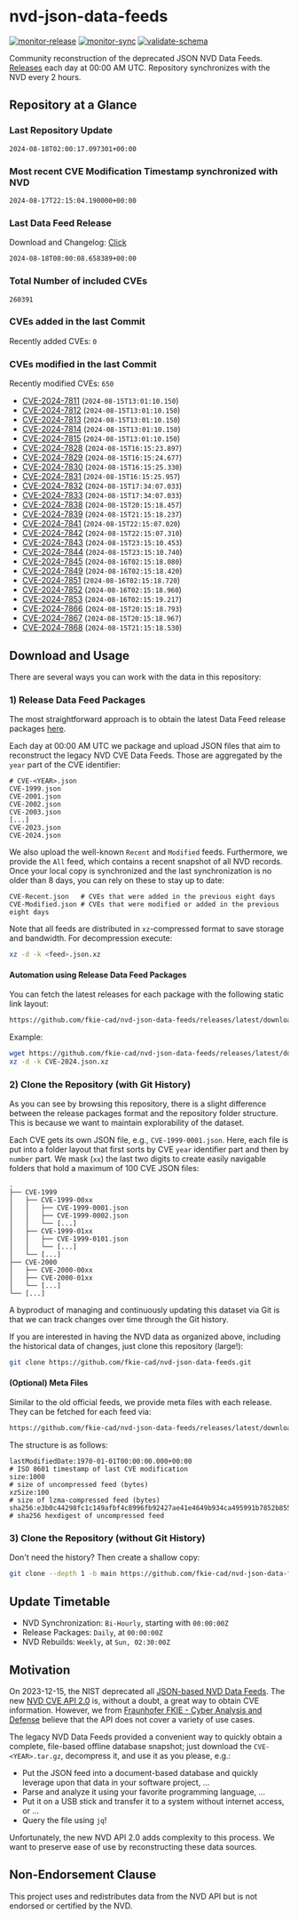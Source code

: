 # nvd-json-data-feeds

[![monitor-release](https://github.com/fkie-cad/nvd-json-data-feeds/actions/workflows/monitor_release.yml/badge.svg)](https://github.com/fkie-cad/nvd-json-data-feeds/actions/workflows/monitor_release.yml)
[![monitor-sync](https://github.com/fkie-cad/nvd-json-data-feeds/actions/workflows/monitor_sync.yml/badge.svg)](https://github.com/fkie-cad/nvd-json-data-feeds/actions/workflows/monitor_sync.yml)
[![validate-schema](https://github.com/fkie-cad/nvd-json-data-feeds/actions/workflows/validate_schema.yml/badge.svg)](https://github.com/fkie-cad/nvd-json-data-feeds/actions/workflows/validate_schema.yml)

Community reconstruction of the deprecated JSON NVD Data Feeds.
[Releases](https://github.com/fkie-cad/nvd-json-data-feeds/releases/latest) each day at 00:00 AM UTC.
Repository synchronizes with the NVD every 2 hours.

## Repository at a Glance

### Last Repository Update

```plain
2024-08-18T02:00:17.097301+00:00
```

### Most recent CVE Modification Timestamp synchronized with NVD

```plain
2024-08-17T22:15:04.190000+00:00
```

### Last Data Feed Release

Download and Changelog: [Click](https://github.com/fkie-cad/nvd-json-data-feeds/releases/latest)

```plain
2024-08-18T00:00:08.658389+00:00
```

### Total Number of included CVEs

```plain
260391
```

### CVEs added in the last Commit

Recently added CVEs: `0`



### CVEs modified in the last Commit

Recently modified CVEs: `650`

- [CVE-2024-7811](CVE-2024/CVE-2024-78xx/CVE-2024-7811.json) (`2024-08-15T13:01:10.150`)
- [CVE-2024-7812](CVE-2024/CVE-2024-78xx/CVE-2024-7812.json) (`2024-08-15T13:01:10.150`)
- [CVE-2024-7813](CVE-2024/CVE-2024-78xx/CVE-2024-7813.json) (`2024-08-15T13:01:10.150`)
- [CVE-2024-7814](CVE-2024/CVE-2024-78xx/CVE-2024-7814.json) (`2024-08-15T13:01:10.150`)
- [CVE-2024-7815](CVE-2024/CVE-2024-78xx/CVE-2024-7815.json) (`2024-08-15T13:01:10.150`)
- [CVE-2024-7828](CVE-2024/CVE-2024-78xx/CVE-2024-7828.json) (`2024-08-15T16:15:23.897`)
- [CVE-2024-7829](CVE-2024/CVE-2024-78xx/CVE-2024-7829.json) (`2024-08-15T16:15:24.677`)
- [CVE-2024-7830](CVE-2024/CVE-2024-78xx/CVE-2024-7830.json) (`2024-08-15T16:15:25.330`)
- [CVE-2024-7831](CVE-2024/CVE-2024-78xx/CVE-2024-7831.json) (`2024-08-15T16:15:25.957`)
- [CVE-2024-7832](CVE-2024/CVE-2024-78xx/CVE-2024-7832.json) (`2024-08-15T17:34:07.033`)
- [CVE-2024-7833](CVE-2024/CVE-2024-78xx/CVE-2024-7833.json) (`2024-08-15T17:34:07.033`)
- [CVE-2024-7838](CVE-2024/CVE-2024-78xx/CVE-2024-7838.json) (`2024-08-15T20:15:18.457`)
- [CVE-2024-7839](CVE-2024/CVE-2024-78xx/CVE-2024-7839.json) (`2024-08-15T21:15:18.237`)
- [CVE-2024-7841](CVE-2024/CVE-2024-78xx/CVE-2024-7841.json) (`2024-08-15T22:15:07.020`)
- [CVE-2024-7842](CVE-2024/CVE-2024-78xx/CVE-2024-7842.json) (`2024-08-15T22:15:07.310`)
- [CVE-2024-7843](CVE-2024/CVE-2024-78xx/CVE-2024-7843.json) (`2024-08-15T23:15:10.453`)
- [CVE-2024-7844](CVE-2024/CVE-2024-78xx/CVE-2024-7844.json) (`2024-08-15T23:15:10.740`)
- [CVE-2024-7845](CVE-2024/CVE-2024-78xx/CVE-2024-7845.json) (`2024-08-16T02:15:18.080`)
- [CVE-2024-7849](CVE-2024/CVE-2024-78xx/CVE-2024-7849.json) (`2024-08-16T02:15:18.420`)
- [CVE-2024-7851](CVE-2024/CVE-2024-78xx/CVE-2024-7851.json) (`2024-08-16T02:15:18.720`)
- [CVE-2024-7852](CVE-2024/CVE-2024-78xx/CVE-2024-7852.json) (`2024-08-16T02:15:18.960`)
- [CVE-2024-7853](CVE-2024/CVE-2024-78xx/CVE-2024-7853.json) (`2024-08-16T02:15:19.217`)
- [CVE-2024-7866](CVE-2024/CVE-2024-78xx/CVE-2024-7866.json) (`2024-08-15T20:15:18.793`)
- [CVE-2024-7867](CVE-2024/CVE-2024-78xx/CVE-2024-7867.json) (`2024-08-15T20:15:18.967`)
- [CVE-2024-7868](CVE-2024/CVE-2024-78xx/CVE-2024-7868.json) (`2024-08-15T21:15:18.530`)


## Download and Usage

There are several ways you can work with the data in this repository:

### 1) Release Data Feed Packages

The most straightforward approach is to obtain the latest Data Feed release packages [here](https://github.com/fkie-cad/nvd-json-data-feeds/releases/latest).

Each day at 00:00 AM UTC we package and upload JSON files that aim to reconstruct the legacy NVD CVE Data Feeds.
Those are aggregated by the `year` part of the CVE identifier:

```
# CVE-<YEAR>.json
CVE-1999.json
CVE-2001.json
CVE-2002.json
CVE-2003.json
[...]
CVE-2023.json
CVE-2024.json
```

We also upload the well-known `Recent` and `Modified` feeds.
Furthermore, we provide the `All` feed, which contains a recent snapshot of all NVD records.
Once your local copy is synchronized and the last synchronization is no older than 8 days, you can rely on these to stay up to date:

```plain
CVE-Recent.json   # CVEs that were added in the previous eight days
CVE-Modified.json # CVEs that were modified or added in the previous eight days
```

Note that all feeds are distributed in `xz`-compressed format to save storage and bandwidth.
For decompression execute:

```sh
xz -d -k <feed>.json.xz
```

#### Automation using Release Data Feed Packages

You can fetch the latest releases for each package with the following static link layout:

```sh
https://github.com/fkie-cad/nvd-json-data-feeds/releases/latest/download/CVE-<YEAR>.json.xz
```

Example:

```sh
wget https://github.com/fkie-cad/nvd-json-data-feeds/releases/latest/download/CVE-2024.json.xz
xz -d -k CVE-2024.json.xz
```

### 2) Clone the Repository (with Git History)

As you can see by browsing this repository, there is a slight difference between the release packages format and the repository folder structure.
This is because we want to maintain explorability of the dataset.

Each CVE gets its own JSON file, e.g., `CVE-1999-0001.json`.
Here, each file is put into a folder layout that first sorts by CVE `year` identifier part and then by `number` part.
We mask (`xx`) the last two digits to create easily navigable folders that hold a maximum of 100 CVE JSON files:

```plain
.
├── CVE-1999
│   ├── CVE-1999-00xx
│   │   ├── CVE-1999-0001.json
│   │   ├── CVE-1999-0002.json
│   │   └── [...]
│   ├── CVE-1999-01xx
│   │   ├── CVE-1999-0101.json
│   │   └── [...]
│   └── [...]
├── CVE-2000
│   ├── CVE-2000-00xx
│   ├── CVE-2000-01xx
│   └── [...]
└── [...]
```

A byproduct of managing and continuously updating this dataset via Git is that we can track changes over time through the Git history.

If you are interested in having the NVD data as organized above, including the historical data of changes, just clone this repository (large!):

```sh
git clone https://github.com/fkie-cad/nvd-json-data-feeds.git
```

#### (Optional) Meta Files

Similar to the old official feeds, we provide meta files with each release. They can be fetched for each feed via:

```sh
https://github.com/fkie-cad/nvd-json-data-feeds/releases/latest/download/CVE-<YEAR>.meta
```

The structure is as follows:

```plain
lastModifiedDate:1970-01-01T00:00:00.000+00:00                          # ISO 8601 timestamp of last CVE modification
size:1000                                                               # size of uncompressed feed (bytes)
xzSize:100                                                              # size of lzma-compressed feed (bytes)
sha256:e3b0c44298fc1c149afbf4c8996fb92427ae41e4649b934ca495991b7852b855 # sha256 hexdigest of uncompressed feed
```

### 3) Clone the Repository (without Git History)

Don't need the history? Then create a shallow copy:

```sh
git clone --depth 1 -b main https://github.com/fkie-cad/nvd-json-data-feeds.git
```


## Update Timetable

* NVD Synchronization: `Bi-Hourly`, starting with `00:00:00Z`
* Release Packages: `Daily`, at `00:00:00Z`
* NVD Rebuilds: `Weekly`, at `Sun, 02:30:00Z`


## Motivation

On 2023-12-15, the NIST deprecated all [JSON-based NVD Data Feeds](https://nvd.nist.gov/vuln/data-feeds#divRetirementBanner-1).
The new [NVD CVE API 2.0](https://nvd.nist.gov/developers/vulnerabilities) is, without a doubt, a great way to obtain CVE information.
However, we from [Fraunhofer FKIE - Cyber Analysis and Defense](https://www.fkie.fraunhofer.de/en/departments/cad.html) believe that the API does not cover a variety of use cases.

The legacy NVD Data Feeds provided a convenient way to quickly obtain a complete, file-based offline database snapshot; just download the `CVE-<YEAR>.tar.gz`, decompress it, and use it as you please, e.g.:

- Put the JSON feed into a document-based database and quickly leverage upon that data in your software project, ...
- Parse and analyze it using your favorite programming language, ...
- Put it on a USB stick and transfer it to a system without internet access, or ...
- Query the file using `jq`!

Unfortunately, the new NVD API 2.0 adds complexity to this process.
We want to preserve ease of use by reconstructing these data sources.

## Non-Endorsement Clause

This project uses and redistributes data from the NVD API but is not endorsed or certified by the NVD.